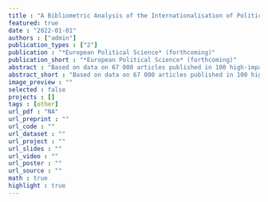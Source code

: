 ```yaml
---
title : "A Bibliometric Analysis of the Internationalisation of Political Science in Europe"
featured: true
date : "2022-01-01"
authors : ["admin"]
publication_types : ["2"]
publication : "*European Political Science* (forthcoming)"
publication_short : "*European Political Science* (forthcoming)"
abstract : "Based on data on 67 000 articles published in 100 high-impact journals in the twenty years between 2000 and 2019, I analyse the scientific contribution of European political science scholarly communities in the global context. The scholars contributing to the global scientific production are largely concentrated in few countries, with the US and UK alone accounting for more than half of the articles published in high impact journals. However, the tendency is toward increasing diversity in the geographic basis of the international scientific production; and European countries are central to this change. Contributing to international collaborative publications has been a key engine of the increased scientific production of scholars based in Europe. This was a generalised global tendency, and a spectacular one for certain national scholarly communities. The network analysis of international collaborations points to the consolidation of three clusters within a growing and increasingly dense network. The US, followed by the UK, are central to a global cluster of collaborations. European countries are primarily clustered in two groups: a larger and growing cluster; and a smaller but even more integrated, highly productive and connected cluster of scholars based in seven northern European countries. All bibliometric indicators consistently point to a generalised growth in the output and internationalisation of the scientific contribution provided by the European political science community."
abstract_short : "Based on data on 67 000 articles published in 100 high-impact journals in the twenty years between 2000 and 2019, I analyse the scientific contribution of European political science scholarly communities in the global context. The scholars contributing to the global scientific production are largely concentrated in few countries, with the US and UK alone accounting for more than half of the articles published in high impact journals. However, the tendency is toward increasing diversity in the geographic basis of the international scientific production; and European countries are central to this change. Contributing to international collaborative publications has been a key engine of the increased scientific production of scholars based in Europe. This was a generalised global tendency, and a spectacular one for certain national scholarly communities. The network analysis of international collaborations points to the consolidation of three clusters within a growing and increasingly dense network. The US, followed by the UK, are central to a global cluster of collaborations. European countries are primarily clustered in two groups: a larger and growing cluster; and a smaller but even more integrated, highly productive and connected cluster of scholars based in seven northern European countries. All bibliometric indicators consistently point to a generalised growth in the output and internationalisation of the scientific contribution provided by the European political science community."
image_preview : ""
selected : false
projects : []
tags : [other]
url_pdf : "NA"
url_preprint : ""
url_code : ""
url_dataset : ""
url_project : ""
url_slides : ""
url_video : ""
url_poster : ""
url_source : ""
math : true
highlight : true
---
```

